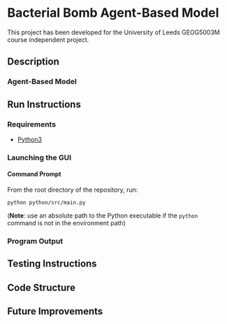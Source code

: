 # Bacterial Bomb Agent-Based Model

This project has been developed for the University of Leeds GEOG5003M course independent project.

## Description

### Agent-Based Model


## Run Instructions

### Requirements

- [Python3](https://www.python.org/downloads/)

### Launching the GUI

#### Command Prompt

From the root directory of the repository, run:

```python python/src/main.py``` 

(**Note**: use an absolute path to the Python executable if the `python` command is not in the environment path)

### Program Output


## Testing Instructions


## Code Structure


## Future Improvements

